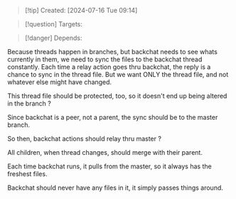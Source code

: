 
>[!tip] Created: [2024-07-16 Tue 09:14]

>[!question] Targets: 

>[!danger] Depends: 

Because threads happen in branches, but backchat needs to see whats currently in them, we need to sync the files to the backchat thread constantly.
Each time a relay action goes thru backchat, the reply is a chance to sync in the thread file.
But we want ONLY the thread file, and not whatever else might have changed.

This thread file should be protected, too, so it doesn't end up being altered in the branch ?

Since backchat is a peer, not a parent, the sync should be to the master branch.

So then, backchat actions should relay thru master ?

All children, when thread changes, should merge with their parent.

Each time backchat runs, it pulls from the master, so it always has the freshest files.

Backchat should never have any files in it, it simply passes things around.